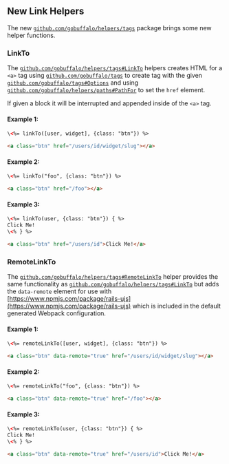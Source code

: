 ## New Link Helpers

The new [`github.com/gobuffalo/helpers/tags`](https://godoc.org/github.com/gobuffalo/helpers/tags) package brings some new helper functions.

### LinkTo

The [`github.com/gobuffalo/helpers/tags#LinkTo`](https://godoc.org/github.com/gobuffalo/helpers/tags#LinkTo)
helpers creates HTML for a `<a>` tag using [`github.com/gobuffalo/tags`](https://godoc.org/github.com/gobuffalo/tags)
to create tag with the given [`github.com/gobuffalo/tags#Options`](https://godoc.org/github.com/gobuffalo/tags#Options) and using
[`github.com/gobuffalo/helpers/paths#PathFor`](https://godoc.org/github.com/gobuffalo/helpers/paths#PathFor) to set the `href` element.

If given a block it will be interrupted and appended inside of the `<a>` tag.

#### Example 1:

```html
\<%= linkTo([user, widget], {class: "btn"}) %>

<a class="btn" href="/users/id/widget/slug"></a>
```

#### Example 2:

```html
\<%= linkTo("foo", {class: "btn"}) %>

<a class="btn" href="/foo"></a>
```

#### Example 3:

```html
\<%= linkTo(user, {class: "btn"}) { %>
Click Me!
\<% } %>

<a class="btn" href="/users/id">Click Me!</a>
```

### RemoteLinkTo

The [`github.com/gobuffalo/helpers/tags#RemoteLinkTo`](https://godoc.org/github.com/gobuffalo/helpers/tags#RemoteLinkTo) helper provides the same functionality as
[`github.com/gobuffalo/helpers/tags#LinkTo`](https://godoc.org/github.com/gobuffalo/helpers/tags#LinkTo) but adds the `data-remote` element for use with
[https://www.npmjs.com/package/rails-ujs](https://www.npmjs.com/package/rails-ujs) which is included in the default generated Webpack configuration.

#### Example 1:

```html
\<%= remoteLinkTo([user, widget], {class: "btn"}) %>

<a class="btn" data-remote="true" href="/users/id/widget/slug"></a>
```

#### Example 2:

```html
\<%= remoteLinkTo("foo", {class: "btn"}) %>

<a class="btn" data-remote="true" href="/foo"></a>
```

#### Example 3:

```html
\<%= remoteLinkTo(user, {class: "btn"}) { %>
Click Me!
\<% } %>

<a class="btn" data-remote="true" href="/users/id">Click Me!</a>
```
